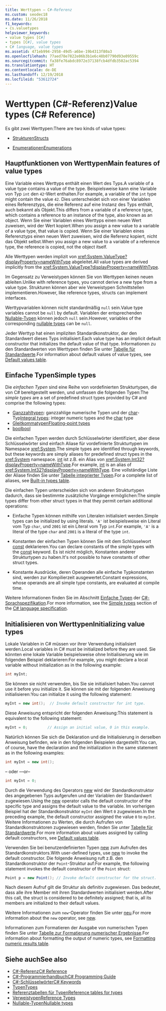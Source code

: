 ```yaml
---
title: Werttypen – C#-Referenz
ms.custom: seodec18
ms.date: 11/26/2018
f1_keywords:
- cs.valuetypes
helpviewer_keywords:
- value types [C#]
- types [C#], value types
- C# language, value types
ms.assetid: 471eb994-2958-49d5-a6be-19b4313f80a3
ms.openlocfilehash: 77aed78e7822e06b3b1e6c48b07790d93e09559c
ms.sourcegitcommit: fa38fe76abdc8972e37138fcb4dfdb3502ac5394
ms.translationtype: HT
ms.contentlocale: de-DE
ms.lasthandoff: 12/19/2018
ms.locfileid: "53612724"
---
```

# <a name="value-types-c-reference"></a><span data-ttu-id="53aec-102">Werttypen (C#-Referenz)</span><span class="sxs-lookup"><span data-stu-id="53aec-102">Value types (C# Reference)</span></span>

<span data-ttu-id="53aec-103">Es gibt zwei Werttypen:</span><span class="sxs-lookup"><span data-stu-id="53aec-103">There are two kinds of value types:</span></span>

- [<span data-ttu-id="53aec-104">Strukturen</span><span class="sxs-lookup"><span data-stu-id="53aec-104">Structs</span></span>](struct.md)

- [<span data-ttu-id="53aec-105">Enumerationen</span><span class="sxs-lookup"><span data-stu-id="53aec-105">Enumerations</span></span>](enum.md)

## <a name="main-features-of-value-types"></a><span data-ttu-id="53aec-106">Hauptfunktionen von Werttypen</span><span class="sxs-lookup"><span data-stu-id="53aec-106">Main features of value types</span></span>

<span data-ttu-id="53aec-107">Eine Variable eines Werttyps enthält einen Wert des Typs.</span><span class="sxs-lookup"><span data-stu-id="53aec-107">A variable of a value type contains a value of the type.</span></span> <span data-ttu-id="53aec-108">Beispielsweise kann eine Variable von Typ `int` den `42`-Wert enthalten.</span><span class="sxs-lookup"><span data-stu-id="53aec-108">For example, a variable of the `int` type might contain the value `42`.</span></span> <span data-ttu-id="53aec-109">Dies unterscheidet sich von einer Variablen eines Referenztyps, die eine Referenz auf eine Instanz des Typs enthält, auch bekannt als Objekt.</span><span class="sxs-lookup"><span data-stu-id="53aec-109">This differs from a variable of a reference type, which contains a reference to an instance of the type, also known as an object.</span></span> <span data-ttu-id="53aec-110">Wenn Sie einer Variablen eines Werttyps einen neuen Wert zuweisen, wird der Wert kopiert.</span><span class="sxs-lookup"><span data-stu-id="53aec-110">When you assign a new value to a variable of a value type, that value is copied.</span></span> <span data-ttu-id="53aec-111">Wenn Sie einer Variablen eines Referenztyps einen neuen Wert zuweisen, wird die Referenz kopiert, nicht das Objekt selbst.</span><span class="sxs-lookup"><span data-stu-id="53aec-111">When you assign a new value to a variable of a reference type, the reference is copied, not the object itself.</span></span>

<span data-ttu-id="53aec-112">Alle Werttypen werden implizit von <xref:System.ValueType?displayProperty=nameWithType> abgeleitet.</span><span class="sxs-lookup"><span data-stu-id="53aec-112">All value types are derived implicitly from the <xref:System.ValueType?displayProperty=nameWithType>.</span></span>

<span data-ttu-id="53aec-113">Im Gegensatz zu Verweistypen können Sie von Werttypen keinen neuen ableiten.</span><span class="sxs-lookup"><span data-stu-id="53aec-113">Unlike with reference types, you cannot derive a new type from a value type.</span></span> <span data-ttu-id="53aec-114">Strukturen können aber wie Verweistypen Schnittstellen implementieren.</span><span class="sxs-lookup"><span data-stu-id="53aec-114">However, like reference types, structs can implement interfaces.</span></span>

<span data-ttu-id="53aec-115">Werttypvariablen können nicht standardmäßig `null` sein.</span><span class="sxs-lookup"><span data-stu-id="53aec-115">Value type variables cannot be `null` by default.</span></span> <span data-ttu-id="53aec-116">Variablen der entsprechenden [Nullable-Typen](../../../csharp/programming-guide/nullable-types/index.md) können jedoch `null` sein.</span><span class="sxs-lookup"><span data-stu-id="53aec-116">However, variables of the corresponding [nullable types](../../../csharp/programming-guide/nullable-types/index.md) can be `null`.</span></span>

<span data-ttu-id="53aec-117">Jeder Werttyp hat einen impliziten Standardkonstruktor, der den Standardwert dieses Typs initialisiert.</span><span class="sxs-lookup"><span data-stu-id="53aec-117">Each value type has an implicit default constructor that initializes the default value of that type.</span></span> <span data-ttu-id="53aec-118">Informationen zu den Standardwerten von Werttypen finden Sie unter [Tabelle für Standardwerte](default-values-table.md).</span><span class="sxs-lookup"><span data-stu-id="53aec-118">For information about default values of value types, see [Default values table](default-values-table.md).</span></span>

## <a name="simple-types"></a><span data-ttu-id="53aec-119">Einfache Typen</span><span class="sxs-lookup"><span data-stu-id="53aec-119">Simple types</span></span>

<span data-ttu-id="53aec-120">Die *einfachen Typen* sind eine Reihe von vordefinierten Strukturtypen, die von C# bereitgestellt werden, und umfassen die folgenden Typen:</span><span class="sxs-lookup"><span data-stu-id="53aec-120">The *simple types* are a set of predefined struct types provided by C# and comprise the following types:</span></span>

- <span data-ttu-id="53aec-121">[Ganzzahltypen](integral-types-table.md): ganzzahlige numerische Typen und der [char](char.md)-Typ</span><span class="sxs-lookup"><span data-stu-id="53aec-121">[Integral types](integral-types-table.md): integer numeric types and the [char](char.md) type</span></span>
- [<span data-ttu-id="53aec-122">Gleitkommatypen</span><span class="sxs-lookup"><span data-stu-id="53aec-122">Floating-point types</span></span>](floating-point-types-table.md)
- [<span data-ttu-id="53aec-123">bool</span><span class="sxs-lookup"><span data-stu-id="53aec-123">bool</span></span>](bool.md)

<span data-ttu-id="53aec-124">Die einfachen Typen werden durch Schlüsselwörter identifiziert, aber diese Schlüsselwörter sind einfach Aliase für vordefinierte Strukturtypen im Namespace <xref:System>.</span><span class="sxs-lookup"><span data-stu-id="53aec-124">The simple types are identified through keywords, but these keywords are simply aliases for predefined struct types in the <xref:System> namespace.</span></span> <span data-ttu-id="53aec-125">[int](int.md) ist z.B. ein Alias von <xref:System.Int32?displayProperty=nameWithType>.</span><span class="sxs-lookup"><span data-stu-id="53aec-125">For example, [int](int.md) is an alias of <xref:System.Int32?displayProperty=nameWithType>.</span></span> <span data-ttu-id="53aec-126">Eine vollständige Liste der Aliase finden Sie unter [Tabelle integrierter Typen](built-in-types-table.md).</span><span class="sxs-lookup"><span data-stu-id="53aec-126">For a complete list of aliases, see [Built-in types table](built-in-types-table.md).</span></span>

<span data-ttu-id="53aec-127">Die einfachen Typen unterscheiden sich von anderen Strukturtypen dadurch, dass sie bestimmte zusätzliche Vorgänge ermöglichen:</span><span class="sxs-lookup"><span data-stu-id="53aec-127">The simple types differ from other struct types in that they permit certain additional operations:</span></span>

- <span data-ttu-id="53aec-128">Einfache Typen können mithilfe von Literalen initialisiert werden.</span><span class="sxs-lookup"><span data-stu-id="53aec-128">Simple types can be initialized by using literals.</span></span> <span data-ttu-id="53aec-129">`'A'` ist beispielsweise ein Literal vom Typ `char`, und `2001` ist ein Literal vom Typ `int`.</span><span class="sxs-lookup"><span data-stu-id="53aec-129">For example, `'A'` is a literal of the type `char` and `2001` is a literal of the type `int`.</span></span>

- <span data-ttu-id="53aec-130">Konstanten der einfachen Typen können Sie mit dem Schlüsselwort [const](const.md) deklarieren.</span><span class="sxs-lookup"><span data-stu-id="53aec-130">You can declare constants of the simple types with the [const](const.md) keyword.</span></span> <span data-ttu-id="53aec-131">Es ist nicht möglich, Konstanten anderer Strukturtypen zu haben.</span><span class="sxs-lookup"><span data-stu-id="53aec-131">It's not possible to have constants of other struct types.</span></span>

- <span data-ttu-id="53aec-132">Konstante Ausdrücke, deren Operanden alle einfache Typkonstanten sind, werden zur Kompilierzeit ausgewertet.</span><span class="sxs-lookup"><span data-stu-id="53aec-132">Constant expressions, whose operands are all simple type constants, are evaluated at compile time.</span></span>

<span data-ttu-id="53aec-133">Weitere Informationen finden Sie im Abschnitt [Einfache Typen](~/_csharplang/spec/types.md#simple-types) der [C#-Sprachspezifikation](../language-specification/index.md).</span><span class="sxs-lookup"><span data-stu-id="53aec-133">For more information, see the [Simple types](~/_csharplang/spec/types.md#simple-types) section of the [C# language specification](../language-specification/index.md).</span></span>

## <a name="initializing-value-types"></a><span data-ttu-id="53aec-134">Initialisieren von Werttypen</span><span class="sxs-lookup"><span data-stu-id="53aec-134">Initializing value types</span></span>

<span data-ttu-id="53aec-135">Lokale Variablen in C# müssen vor ihrer Verwendung initialisiert werden.</span><span class="sxs-lookup"><span data-stu-id="53aec-135">Local variables in C# must be initialized before they are used.</span></span> <span data-ttu-id="53aec-136">Sie könnten eine lokale Variable beispielsweise ohne Initialisierung wie im folgenden Beispiel deklarieren:</span><span class="sxs-lookup"><span data-stu-id="53aec-136">For example, you might declare a local variable without initialization as in the following example:</span></span>

```csharp
int myInt;
```

<span data-ttu-id="53aec-137">Sie können sie nicht verwenden, bis Sie sie initialisiert haben.</span><span class="sxs-lookup"><span data-stu-id="53aec-137">You cannot use it before you initialize it.</span></span> <span data-ttu-id="53aec-138">Sie können sie mit der folgenden Anweisung initialisieren:</span><span class="sxs-lookup"><span data-stu-id="53aec-138">You can initialize it using the following statement:</span></span>

```csharp
myInt = new int();  // Invoke default constructor for int type.
```

<span data-ttu-id="53aec-139">Diese Anweisung entspricht der folgenden Anweisung:</span><span class="sxs-lookup"><span data-stu-id="53aec-139">This statement is equivalent to the following statement:</span></span>

```csharp
myInt = 0;         // Assign an initial value, 0 in this example.
```

<span data-ttu-id="53aec-140">Natürlich können Sie sich die Deklaration und die Initialisierung in derselben Anweisung befinden, wie in den folgenden Beispielen dargestellt:</span><span class="sxs-lookup"><span data-stu-id="53aec-140">You can, of course, have the declaration and the initialization in the same statement as in the following examples:</span></span>

```csharp
int myInt = new int();
```

<span data-ttu-id="53aec-141">– oder –</span><span class="sxs-lookup"><span data-stu-id="53aec-141">–or–</span></span>

```csharp
int myInt = 0;
```

<span data-ttu-id="53aec-142">Durch die Verwendung des Operators [new](new.md) wird der Standardkonstruktor des angegebenen Typs aufgerufen und der Variablen der Standardwert zugewiesen.</span><span class="sxs-lookup"><span data-stu-id="53aec-142">Using the [new](new.md) operator calls the default constructor of the specific type and assigns the default value to the variable.</span></span> <span data-ttu-id="53aec-143">Im vorherigen Beispiel hat der Standardkonstruktor `myInt` den Wert `0` zugewiesen.</span><span class="sxs-lookup"><span data-stu-id="53aec-143">In the preceding example, the default constructor assigned the value `0` to `myInt`.</span></span> <span data-ttu-id="53aec-144">Weitere Informationen zu Werten, die durch Aufrufen von Standardkonstruktoren zugewiesen werden, finden Sie unter [Tabelle für Standardwerte](default-values-table.md).</span><span class="sxs-lookup"><span data-stu-id="53aec-144">For more information about values assigned by calling default constructors, see [Default values table](default-values-table.md).</span></span>

<span data-ttu-id="53aec-145">Verwenden Sie bei benutzerdefinierten Typen [new](new.md) zum Aufrufen des Standardkonstruktors.</span><span class="sxs-lookup"><span data-stu-id="53aec-145">With user-defined types, use [new](new.md) to invoke the default constructor.</span></span> <span data-ttu-id="53aec-146">Die folgende Anweisung ruft z.B. den Standardkonstruktor der `Point`-Struktur auf:</span><span class="sxs-lookup"><span data-stu-id="53aec-146">For example, the following statement invokes the default constructor of the `Point` struct:</span></span>

```csharp
Point p = new Point(); // Invoke default constructor for the struct.
```

<span data-ttu-id="53aec-147">Nach diesem Aufruf gilt die Struktur als definitiv zugewiesen. Das bedeutet, dass alle ihre Member mit ihren Standardwerten initialisiert werden.</span><span class="sxs-lookup"><span data-stu-id="53aec-147">After this call, the struct is considered to be definitely assigned; that is, all its members are initialized to their default values.</span></span>

<span data-ttu-id="53aec-148">Weitere Informationen zum `new`-Operator finden Sie unter [neu](new.md).</span><span class="sxs-lookup"><span data-stu-id="53aec-148">For more information about the `new` operator, see [new](new.md).</span></span>

<span data-ttu-id="53aec-149">Informationen zum Formatieren der Ausgabe von numerischen Typen finden Sie unter [Tabelle zur Formatierung numerischer Ergebnisse](formatting-numeric-results-table.md).</span><span class="sxs-lookup"><span data-stu-id="53aec-149">For information about formatting the output of numeric types, see [Formatting numeric results table](formatting-numeric-results-table.md).</span></span>

## <a name="see-also"></a><span data-ttu-id="53aec-150">Siehe auch</span><span class="sxs-lookup"><span data-stu-id="53aec-150">See also</span></span>

- [<span data-ttu-id="53aec-151">C#-Referenz</span><span class="sxs-lookup"><span data-stu-id="53aec-151">C# Reference</span></span>](../index.md)
- [<span data-ttu-id="53aec-152">C#-Programmierhandbuch</span><span class="sxs-lookup"><span data-stu-id="53aec-152">C# Programming Guide</span></span>](../../programming-guide/index.md)
- [<span data-ttu-id="53aec-153">C#-Schlüsselwörter</span><span class="sxs-lookup"><span data-stu-id="53aec-153">C# Keywords</span></span>](index.md)
- [<span data-ttu-id="53aec-154">Typen</span><span class="sxs-lookup"><span data-stu-id="53aec-154">Types</span></span>](types.md)
- [<span data-ttu-id="53aec-155">Referenztabellen für Typen</span><span class="sxs-lookup"><span data-stu-id="53aec-155">Reference tables for types</span></span>](reference-tables-for-types.md)
- [<span data-ttu-id="53aec-156">Verweistypen</span><span class="sxs-lookup"><span data-stu-id="53aec-156">Reference Types</span></span>](reference-types.md)
- [<span data-ttu-id="53aec-157">Nullable-Typen</span><span class="sxs-lookup"><span data-stu-id="53aec-157">Nullable types</span></span>](../../programming-guide/nullable-types/index.md)